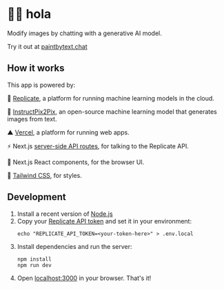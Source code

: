 # 👩‍🎨 hola

Modify images by chatting with a generative AI model.

Try it out at [paintbytext.chat](http://paintbytext.chat)

## How it works

This app is powered by:

🚀 [Replicate](https://replicate.com/?utm_source=project&utm_campaign=paintbytext), a platform for running machine learning models in the cloud.

🎨 [InstructPix2Pix](https://replicate.com/timothybrooks/instruct-pix2pix?utm_source=project&utm_campaign=paintbytext), an open-source machine learning model that generates images from text.

▲ [Vercel](https://vercel.com/), a platform for running web apps.

⚡️ Next.js [server-side API routes](pages/api), for talking to the Replicate API.

👀 Next.js React components, for the browser UI.

🍃 [Tailwind CSS](https://tailwindcss.com/), for styles.


## Development

1. Install a recent version of [Node.js](https://nodejs.org/)
1. Copy your [Replicate API token](https://replicate.com/account?utm_source=project&utm_campaign=paintbytext) and set it in your environment:
    ```
    echo "REPLICATE_API_TOKEN=<your-token-here>" > .env.local
    ````
1. Install dependencies and run the server:
    ```
    npm install
    npm run dev
    ```
1. Open [localhost:3000](http://localhost:3000) in your browser. That's it!
